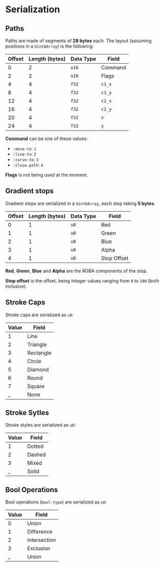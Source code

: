 # Serialization

## Paths

Paths are made of segments of **28 bytes** each. The layout (assuming positions in a `Uint8Array`) is the following:

| Offset | Length (bytes) | Data Type | Field   |
| ------ | -------------- | --------- | ------- |
| 0      | 2              | `u16`     | Command |
| 2      | 2              | `u16`     | Flags   |
| 4      | 4              | `f32`     | `c1_x`  |
| 8      | 4              | `f32`     | `c1_y`  |
| 12     | 4              | `f32`     | `c2_x`  |
| 16     | 4              | `f32`     | `c2_y`  |
| 20     | 4              | `f32`     | `x`     |
| 24     | 4              | `f32`     | `y`     |

**Command** can be one of these values:

- `:move-to`: `1`
- `:line-to`: `2`
- `:curve-to`: `3`
- `:close-path`: `4`

**Flags** is not being used at the moment.

## Gradient stops

Gradient stops are serialized in a `Uint8Array`, each stop taking **5 bytes**.

| Offset | Length (bytes) | Data Type | Field       |
| ------ | -------------- | --------- | ----------- |
| 0      | 1              | `u8`      | Red         |
| 1      | 1              | `u8`      | Green       |
| 2      | 1              | `u8`      | Blue        |
| 3      | 1              | `u8`      | Alpha       |
| 4      | 1              | `u8`      | Stop Offset |

**Red**, **Green**, **Blue** and **Alpha** are the RGBA components of the stop.

**Stop offset** is the offset, being integer values ranging from `0` to `100` (both inclusive).

## Stroke Caps

Stroke caps are serialized as `u8`:

| Value | Field     |
| ----- | --------- |
| 1     | Line      |
| 2     | Triangle  |
| 3     | Rectangle |
| 4     | Circle    |
| 5     | Diamond   |
| 6     | Round     |
| 7     | Square    |
| \_    | None      |

## Stroke Sytles

Stroke styles are serialized as `u8`:

| Value | Field  |
| ----- | ------ |
| 1     | Dotted |
| 2     | Dashed |
| 3     | Mixed  |
| \_    | Solid  |

## Bool Operations

Bool operations (`bool-type`) are serialized as `u8`:

| Value | Field        |
| ----- | ------------ |
| 0     | Union        |
| 1     | Difference   |
| 2     | Intersection |
| 3     | Exclusion    |
| \_    | Union        |
